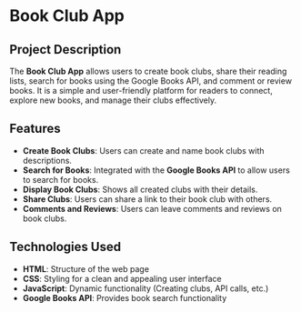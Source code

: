 # Book Club App

## Project Description
The **Book Club App** allows users to create book clubs, share their reading lists, search for books using the Google Books API, and comment or review books. It is a simple and user-friendly platform for readers to connect, explore new books, and manage their clubs effectively.

## Features
- **Create Book Clubs**: Users can create and name book clubs with descriptions.
- **Search for Books**: Integrated with the **Google Books API** to allow users to search for books.
- **Display Book Clubs**: Shows all created clubs with their details.
- **Share Clubs**: Users can share a link to their book club with others.
- **Comments and Reviews**: Users can leave comments and reviews on book clubs.

## Technologies Used
- **HTML**: Structure of the web page
- **CSS**: Styling for a clean and appealing user interface
- **JavaScript**: Dynamic functionality (Creating clubs, API calls, etc.)
- **Google Books API**: Provides book search functionality


